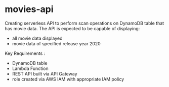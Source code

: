# movies-api
Creating serverless API to perform scan operations on DynamoDB table that has movie data. The API is expected to be capable of displaying:
- all movie data displayed
- movie data of specified release year 2020 

Key Requirements :
- DynamoDB table
- Lambda Function
- REST API built via API Gateway
- role created via AWS IAM with appropriate IAM policy


